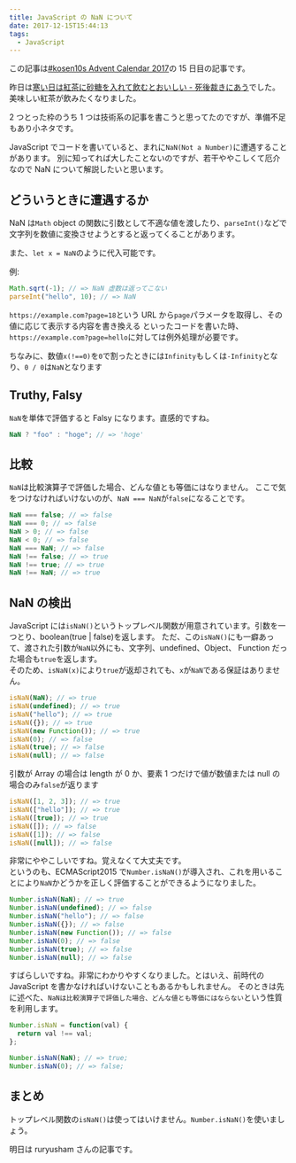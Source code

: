 ```yaml
---
title: JavaScript の NaN について
date: 2017-12-15T15:44:13
tags:
  - JavaScript
---
```


この記事は[#kosen10s Advent Calendar 2017](https://adventar.org/calendars/2199)の 15 日目の記事です。

昨日は[寒い日は紅茶に砂糖を入れて飲むとおいしい - 死後裁きにあう](http://cycloneo.hatenablog.com/entry/2017/12/14/215238)でした。
美味しい紅茶が飲みたくなりました。

2 つとった枠のうち 1 つは技術系の記事を書こうと思ってたのですが、準備不足もあり小ネタです。

JavaScript でコードを書いていると、まれに`NaN(Not a Number)`に遭遇することがあります。
別に知ってれば大したことないのですが、若干ややこしくて厄介なので NaN について解説したいと思います。

## どういうときに遭遇するか

NaN は`Math` object の関数に引数として不適な値を渡したり、`parseInt()`などで文字列を数値に変換させようとすると返ってくることがあります。

また、`let x = NaN`のように代入可能です。

例:

```javascript
Math.sqrt(-1); // => NaN 虚数は返ってこない
parseInt("hello", 10); // => NaN
```

`https://example.com?page=18`という URL から`page`パラメータを取得し、その値に応じて表示する内容を書き換える
といったコードを書いた時、`https://example.com?page=hello`に対しては例外処理が必要です。

ちなみに、数値`x(!==0)`を`0`で割ったときには`Infinity`もしくは`-Infinity`となり、`0 / 0`は`NaN`となります

## Truthy, Falsy

`NaN`を単体で評価すると Falsy になります。直感的ですね。

```javascript
NaN ? "foo" : "hoge"; // => 'hoge'
```

## 比較

`NaN`は比較演算子で評価した場合、どんな値とも等価にはなりません。
ここで気をつけなければいけないのが、`NaN === NaN`が`false`になることです。

```javascript
NaN === false; // => false
NaN === 0; // => false
NaN > 0; // => false
NaN < 0; // => false
NaN === NaN; // => false
NaN !== false; // => true
NaN !== true; // => true
NaN !== NaN; // => true
```

## NaN の検出

JavaScript には`isNaN()`というトップレベル関数が用意されています。引数を一つとり、boolean(true | false)を返します。
ただ、この`isNaN()`にも一癖あって、渡された引数が`NaN`以外にも、文字列、undefined、Object、 Function だった場合も`true`を返します。<br>
そのため、`isNaN(x)`により`true`が返却されても、`x`が`NaN`である保証はありません。

```javascript
isNaN(NaN); // => true
isNaN(undefined); // => true
isNaN("hello"); // => true
isNaN({}); // => true
isNaN(new Function()); // => true
isNaN(0); // => false
isNaN(true); // => false
isNaN(null); // => false
```

引数が Array の場合は length が 0 か、要素 1 つだけで値が数値または null の場合のみ`false`が返ります

```javascript
isNaN([1, 2, 3]); // => true
isNaN(["hello"]); // => true
isNaN([true]); // => true
isNaN([]); // => false
isNaN([1]); // => false
isNaN([null]); // => false
```

非常にややこしいですね。覚えなくて大丈夫です。<br>
というのも、ECMAScript2015 で`Number.isNaN()`が導入され、これを用いることにより`NaN`かどうかを正しく評価することができるようになりました。

```javascript
Number.isNaN(NaN); // => true
Number.isNaN(undefined); // => false
Number.isNaN("hello"); // => false
Number.isNaN({}); // => false
Number.isNaN(new Function()); // => false
Number.isNaN(0); // => false
Number.isNaN(true); // => false
Number.isNaN(null); // => false
```

すばらしいですね。非常にわかりやすくなりました。とはいえ、前時代の JavaScript を書かなければいけないこともあるかもしれません。
そのときは先に述べた、`NaNは比較演算子で評価した場合、どんな値とも等価にはならない`という性質を利用します。

```javascript
Number.isNaN = function(val) {
  return val !== val;
};

Number.isNaN(NaN); // => true;
Number.isNaN(0); // => false;
```

## まとめ

トップレベル関数の`isNaN()`は使ってはいけません。`Number.isNaN()`を使いましょう。

明日は ruryusham さんの記事です。
